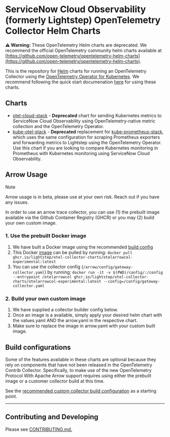 # ServiceNow Cloud Observability (formerly Lightstep) OpenTelemetry Collector Helm Charts

**⚠️ Warning:** These OpenTelemetry Helm charts are deprecated. We recommend the official OpenTelemetry community helm charts available at [https://github.com/open-telemetry/opentelemetry-helm-charts](https://github.com/open-telemetry/opentelemetry-helm-charts). 

This is the repository for [Helm](https://helm.sh/) charts for running an OpenTelemetry Collector using the [OpenTelemetry Operator for Kubernetes](https://github.com/open-telemetry/opentelemetry-operator). We recommend following the quick start documenation [here](https://docs.lightstep.com/docs/quick-start-infra-otel-first) for using these charts.


## Charts

- [otel-cloud-stack](https://github.com/lightstep/prometheus-k8s-opentelemetry-collector/tree/main/charts/otel-cloud-stack) - **Deprecated** chart for sending Kubernetes metrics to ServiceNow Cloud Observability using OpenTelemetry-native metric collection and the OpenTelemetry Operator.
- [kube-otel-stack](https://github.com/lightstep/prometheus-k8s-opentelemetry-collector/tree/main/charts/kube-otel-stack) - **Deprecated** replacement for [kube-prometheus-stack](https://github.com/prometheus-community/helm-charts/tree/main/charts/kube-prometheus-stack), which uses the same configuration for scraping Prometheus exporters and forwarding metrics to Lightstep using the OpenTelemetry Operator. Use this chart if you are looking to compare Kubernetes monitoring in Prometheus with Kubernetes monitoring using ServiceNow Cloud Observability.

## Arrow Usage

> [!NOTE]
> Arrow usage is in beta, please use at your own risk. Reach out if you have any issues.

In order to use an arrow trace collector, you can use (1) the prebuilt image available via the Github Container Registry (GHCR) or you may (2) build your own custom image.

### 1. Use the prebuilt Docker image

1. We have built a Docker image using the recommended [build config](https://github.com/lightstep/otel-collector-charts/blob/main/arrow/otelcolarrow-build.yaml)
2. This Docker [image](https://github.com/lightstep/otel-collector-charts/pkgs/container/otel-collector-charts%2Fotelarrowcol-experimental) can be pulled by running: `docker pull ghcr.io/lightstep/otel-collector-charts/otelarrowcol-experimental:latest`
3. You can use the collector config (`/arrow/config/gateway-collector.yaml`) by running:
   `docker run -it -v $(PWD)/config/:/config --entrypoint /otelarrowcol ghcr.io/lightstep/otel-collector-charts/otelarrowcol-experimental:latest --config=/config/gateway-collector.yaml`

### 2. Build your own custom image

1. We have supplied a collector builder config below.
2. Once an image is a available, simply apply your desired helm chart with the values.yaml AND the arrow.yaml in the respective chart.
3. Make sure to replace the image in arrow.yaml with your custom built image.

## Build configurations

Some of the features available in these charts are optional because
they rely on components that have not been released in the
OpenTelemetry Contrib Collector. Specifically, to make use of the new
OpenTelemetry Protocol With Apache Arrow support requires using either
the prebuilt image or a customer collector build at this time.

See the [recommended custom collector build
configuration](./arrow/otelcolarrow-build.yaml) as a starting
point.

---

## Contributing and Developing

Please see [CONTRIBUTING.md.](./CONTRIBUTING.md)
